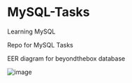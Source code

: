 # MySQL-Tasks

Learning MySQL

Repo for MySQL Tasks

EER diagram for beyondthebox database

![image](https://user-images.githubusercontent.com/115247135/218405441-41a22926-0d68-4409-99e0-8466a9c4e5a1.png)
